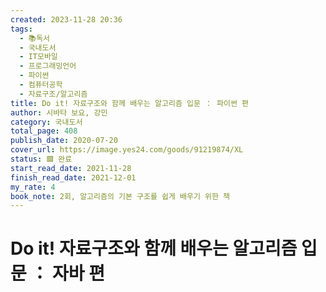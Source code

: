 ```yaml
---
created: 2023-11-28 20:36
tags:
  - 📚독서
  - 국내도서
  - IT모바일
  - 프로그래밍언어
  - 파이썬
  - 컴퓨터공학
  - 자료구조/알고리즘
title: Do it! 자료구조와 함께 배우는 알고리즘 입문 ： 파이썬 편
author: 시바타 보요, 강민
category: 국내도서
total_page: 408
publish_date: 2020-07-20
cover_url: https://image.yes24.com/goods/91219874/XL
status: 🟩 완료
start_read_date: 2021-11-28
finish_read_date: 2021-12-01
my_rate: 4
book_note: 2회, 알고리즘의 기본 구조를 쉽게 배우기 위한 책
---
```


# Do it! 자료구조와 함께 배우는 알고리즘 입문 ： 자바 편

